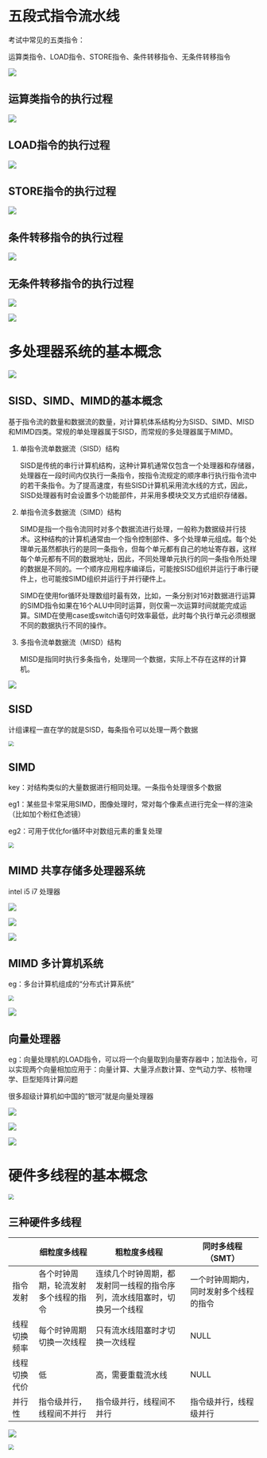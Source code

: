 # 五段式指令流水线

考试中常见的五类指令：

运算类指令、LOAD指令、STORE指令、条件转移指令、无条件转移指令

![](1.png)

## 运算类指令的执行过程

![](2.png)

## LOAD指令的执行过程

![](3.png)

## STORE指令的执行过程

![](4.png)

## 条件转移指令的执行过程

![](5.png)

## 无条件转移指令的执行过程

![](6.png)

![](8.png)

# 多处理器系统的基本概念

![](9.png)

## SISD、SIMD、MIMD的基本概念

基于指令流的数量和数据流的数量，对计算机体系结构分为SISD、SIMD、MISD和MIMD四类。常规的单处理器属于SISD，而常规的多处理器属于MIMD。

1. 单指令流单数据流（SISD）结构

   SISD是传统的串行计算机结构，这种计算机通常仅包含一个处理器和存储器，处理器在一段时间内仅执行一条指令，按指令流规定的顺序串行执行指令流中的若干条指令。为了提高速度，有些SISD计算机采用流水线的方式，因此，SISD处理器有时会设置多个功能部件，并采用多模块交叉方式组织存储器。

2. 单指令流多数据流（SIMD）结构

   SIMD是指一个指令流同时对多个数据流进行处理，一般称为数据级并行技术。这种结构的计算机通常由一个指令控制部件、多个处理单元组成。每个处理单元虽然都执行的是同一条指令，但每个单元都有自己的地址寄存器，这样每个单元都有不同的数据地址，因此，不同处理单元执行的同一条指令所处理的数据是不同的。一个顺序应用程序编译后，可能按SISD组织并运行于串行硬件上，也可能按SIMD组织并运行于并行硬件上。

   SIMD在使用for循环处理数组时最有效，比如，一条分别对16对数据进行运算的SIMD指令如果在16个ALU中同时运算，则仅需一次运算时间就能完成运算。SIMD在使用case或switch语句时效率最低，此时每个执行单元必须根据不同的数据执行不同的操作。

3. 多指令流单数据流（MISD）结构

   MISD是指同时执行多条指令，处理同一个数据，实际上不存在这样的计算机。

![](10.png)

## SISD

计组课程一直在学的就是SISD，每条指令可以处理一两个数据

<img src="11.png" style="zoom:67%;" />

## SIMD

key：对结构类似的大量数据进行相同处理。一条指令处理很多个数据

eg1：某些显卡常采用SIMD，图像处理时，常对每个像素点进行完全一样的渲染（比如加个粉红色滤镜）

eg2：可用于优化for循环中对数组元素的重复处理

<img src="12.png" style="zoom:67%;" />

## MIMD 共享存储多处理器系统

intel i5 i7 处理器

![](13.png)

![](14.png)

![](15.png)

## MIMD 多计算机系统

eg：多台计算机组成的“分布式计算系统”

<img src="16.png" style="zoom:67%;" />

![](17.png)

## 向量处理器

eg：向量处理机的LOAD指令，可以将一个向量取到向量寄存器中；加法指令，可以实现两个向量相加应用于：向量计算、大量浮点数计算、空气动力学、核物理学、巨型矩阵计算问题

很多超级计算机如中国的“银河”就是向量处理器

![](18.png)

![](19.png)

![](20.png)

# 硬件多线程的基本概念

<img src="21.png" style="zoom:67%;" />

## 三种硬件多线程

|              | 细粒度多线程                         | 粗粒度多线程                                                 | 同时多线程（SMT）                      |
| ------------ | ------------------------------------ | ------------------------------------------------------------ | -------------------------------------- |
| 指令发射     | 各个时钟周期，轮流发射多个线程的指令 | 连续几个时钟周期，都发射同一线程的指令序列，流水线阻塞时，切换另一个线程 | 一个时钟周期内，同时发射多个线程的指令 |
| 线程切换频率 | 每个时钟周期切换一次线程             | 只有流水线阻塞时才切换一次线程                               | NULL                                   |
| 线程切换代价 | 低                                   | 高，需要重载流水线                                           | NULL                                   |
| 并行性       | 指令级并行，线程间不并行             | 指令级并行，线程间不并行                                     | 指令级并行，线程级并行                 |

![](22.png)

<img src="23.png" style="zoom:67%;" />

